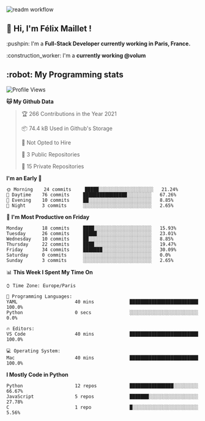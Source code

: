 ![readm workflow](https://github.com/fmaillet24/fmaillet24/actions/workflows/main.yml/badge.svg)

<h2>👋 Hi, I'm Félix Maillet !</h2>

<p>:pushpin: I'm a <strong>Full-Stack Developer currently working in Paris, France.</strong></p>
<p>:construction_worker: I'm a <strong>currently working @volum</strong></p>

<h2>:robot: My Programming stats</h2>

<!--START_SECTION:waka-->
![Profile Views](http://img.shields.io/badge/Profile%20Views-40-blue)

**🐱 My Github Data** 

> 🏆 266 Contributions in the Year 2021
 > 
> 📦 74.4 kB Used in Github's Storage 
 > 
> 🚫 Not Opted to Hire
 > 
> 📜 3 Public Repositories 
 > 
> 🔑 15 Private Repositories  
 > 
**I'm an Early 🐤** 

```text
🌞 Morning    24 commits     █████░░░░░░░░░░░░░░░░░░░░   21.24% 
🌆 Daytime    76 commits     ████████████████░░░░░░░░░   67.26% 
🌃 Evening    10 commits     ██░░░░░░░░░░░░░░░░░░░░░░░   8.85% 
🌙 Night      3 commits      ░░░░░░░░░░░░░░░░░░░░░░░░░   2.65%

```
📅 **I'm Most Productive on Friday** 

```text
Monday       18 commits     ████░░░░░░░░░░░░░░░░░░░░░   15.93% 
Tuesday      26 commits     █████░░░░░░░░░░░░░░░░░░░░   23.01% 
Wednesday    10 commits     ██░░░░░░░░░░░░░░░░░░░░░░░   8.85% 
Thursday     22 commits     ████░░░░░░░░░░░░░░░░░░░░░   19.47% 
Friday       34 commits     ███████░░░░░░░░░░░░░░░░░░   30.09% 
Saturday     0 commits      ░░░░░░░░░░░░░░░░░░░░░░░░░   0.0% 
Sunday       3 commits      ░░░░░░░░░░░░░░░░░░░░░░░░░   2.65%

```


📊 **This Week I Spent My Time On** 

```text
⌚︎ Time Zone: Europe/Paris

💬 Programming Languages: 
YAML                     40 mins             █████████████████████████   100.0% 
Python                   0 secs              ░░░░░░░░░░░░░░░░░░░░░░░░░   0.0%

🔥 Editors: 
VS Code                  40 mins             █████████████████████████   100.0%

💻 Operating System: 
Mac                      40 mins             █████████████████████████   100.0%

```

**I Mostly Code in Python** 

```text
Python                   12 repos            ████████████████░░░░░░░░░   66.67% 
JavaScript               5 repos             ███████░░░░░░░░░░░░░░░░░░   27.78% 
C                        1 repo              █░░░░░░░░░░░░░░░░░░░░░░░░   5.56%

```



<!--END_SECTION:waka-->
